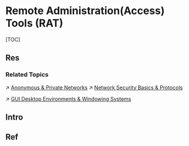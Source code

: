 # Remote Administration(Access) Tools (RAT)

[TOC]



## Res
### Related Topics
↗ [Anonymous & Private Networks](../../../CyberSecurity/Network%20Security/Anonymous%20&%20Private%20Networks/Anonymous%20&%20Private%20Networks.md)
↗ [Network Security Basics & Protocols](../../../CyberSecurity/Network%20Security/🏇%20Network%20Security%20Basics%20&%20Protocols/Network%20Security%20Basics%20&%20Protocols.md)

↗ [GUI Desktop Environments & Windowing Systems](../../🥷🏼%20Operating%20System%20(Engineering)/Linux%20(Derived%20From%20UNIX%20Family)/Free%20Software%20&%20OSS%20(Open%20Source%20Software)/Host%20Management/GUI%20Desktop%20Environments%20&%20Windowing%20Systems/GUI%20Desktop%20Environments%20&%20Windowing%20Systems.md)



## Intro


## Ref

